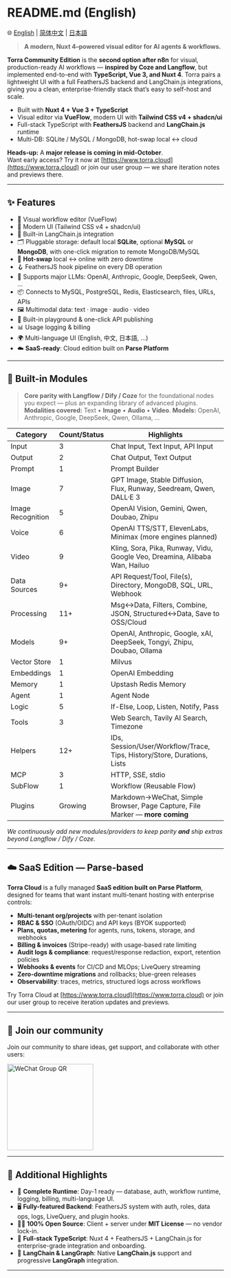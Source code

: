 # README.md (English)

🌐 [English](./README.md) | [简体中文](./README.zh-CN.md) | [日本語](./README.ja.md)

> **A modern, Nuxt 4–powered visual editor for AI agents & workflows.**

**Torra Community Edition** is the **second option after n8n** for visual, production-ready AI workflows — **inspired by Coze and Langflow**, but implemented end-to-end with **TypeScript, Vue 3, and Nuxt 4**. Torra pairs a lightweight UI with a full FeathersJS backend and LangChain.js integrations, giving you a clean, enterprise-friendly stack that’s easy to self-host and scale.

- Built with **Nuxt 4 + Vue 3 + TypeScript**
- Visual editor via **VueFlow**, modern UI with **Tailwind CSS v4 + shadcn/ui**
- Full-stack TypeScript with **FeathersJS** backend and **LangChain.js** runtime
- Multi-DB: SQLite / MySQL / MongoDB, hot-swap local ↔ cloud

**Heads-up:** A **major release is coming in mid-October**.  
Want early access? Try it now at [https://www.torra.cloud](https://www.torra.cloud) or join our user group — we share iteration notes and previews there.

---

## ✨ Features

- 🚀 Visual workflow editor (VueFlow)  
- 🎨 Modern UI (Tailwind CSS v4 + shadcn/ui)  
- 🤖 Built-in LangChain.js integration  
- 🗂 Pluggable storage: default local **SQLite**, optional **MySQL** or **MongoDB**, with one-click migration to remote MongoDB/MySQL  
- 🔄 **Hot-swap** local ↔ online with zero downtime  
- 🪝 FeathersJS hook pipeline on every DB operation  
- 🧠 Supports major LLMs: OpenAI, Anthropic, Google, DeepSeek, Qwen, …  
- 📦 Connects to MySQL, PostgreSQL, Redis, Elasticsearch, files, URLs, APIs  
- 🖼 Multimodal data: text · image · audio · video  
- 🧪 Built-in playground & one-click API publishing  
- 📊 Usage logging & billing  
- 🌍 Multi-language UI (English, 中文, 日本語, …)  
- ☁️ **SaaS-ready**: Cloud edition built on **Parse Platform**

---

## 🧩 Built-in Modules

> **Core parity with Langflow / Dify / Coze** for the foundational nodes you expect — plus an expanding library of advanced plugins.  
> **Modalities covered:** Text • **Image** • **Audio** • **Video**. **Models:** OpenAI, Anthropic, Google, DeepSeek, Qwen, Ollama, …

| Category          | Count/Status | Highlights                                                                 |
| ----------------- | ------------ | -------------------------------------------------------------------------- |
| Input             | 3            | Chat Input, Text Input, API Input                                          |
| Output            | 2            | Chat Output, Text Output                                                   |
| Prompt            | 1            | Prompt Builder                                                             |
| Image             | 7            | GPT Image, Stable Diffusion, Flux, Runway, Seedream, Qwen, DALL·E 3        |
| Image Recognition | 5            | OpenAI Vision, Gemini, Qwen, Doubao, Zhipu                                 |
| Voice             | 6            | OpenAI TTS/STT, ElevenLabs, Minimax (more engines planned)                 |
| Video             | 9            | Kling, Sora, Pika, Runway, Vidu, Google Veo, Dreamina, Alibaba Wan, Hailuo |
| Data Sources      | 9+           | API Request/Tool, File(s), Directory, MongoDB, SQL, URL, Webhook           |
| Processing        | 11+          | Msg↔Data, Filters, Combine, JSON, Structured↔Data, Save to OSS/Cloud       |
| Models            | 9+           | OpenAI, Anthropic, Google, xAI, DeepSeek, Tongyi, Zhipu, Doubao, Ollama    |
| Vector Store      | 1            | Milvus                                                                     |
| Embeddings        | 1            | OpenAI Embedding                                                           |
| Memory            | 1            | Upstash Redis Memory                                                       |
| Agent             | 1            | Agent Node                                                                 |
| Logic             | 5            | If-Else, Loop, Listen, Notify, Pass                                        |
| Tools             | 3            | Web Search, Tavily AI Search, Timezone                                     |
| Helpers           | 12+          | IDs, Session/User/Workflow/Trace, Tips, History/Store, Durations, Lists    |
| MCP               | 3            | HTTP, SSE, stdio                                                           |
| SubFlow           | 1            | Workflow (Reusable Flow)                                                   |
| Plugins           | Growing      | Markdown→WeChat, Simple Browser, Page Capture, File Marker — **more coming** |

_We continuously add new modules/providers to keep parity **and** ship extras beyond Langflow / Dify / Coze._

---

## ☁️ SaaS Edition — Parse-based

**Torra Cloud** is a fully managed **SaaS edition built on Parse Platform**, designed for teams that want instant multi-tenant hosting with enterprise controls:

- **Multi-tenant org/projects** with per-tenant isolation  
- **RBAC & SSO** (OAuth/OIDC) and API keys (BYOK supported)  
- **Plans, quotas, metering** for agents, runs, tokens, storage, and webhooks  
- **Billing & invoices** (Stripe-ready) with usage-based rate limiting  
- **Audit logs & compliance**: request/response redaction, export, retention policies  
- **Webhooks & events** for CI/CD and MLOps; LiveQuery streaming  
- **Zero-downtime migrations** and rollbacks; blue-green releases  
- **Observability**: traces, metrics, structured logs across workflows  

Try Torra Cloud at [https://www.torra.cloud](https://www.torra.cloud) or join our user group to receive iteration updates and previews.

---

## 📱  Join our community

Join our community to share ideas, get support, and collaborate with other users:

<img src="https://file.web.hlingsoft.com/HK8AYmIErpERLFQTqJN3LSTe6KEt1T8H/torra.jpg" alt="WeChat Group QR" width="200" />

---

## 🧾 Additional Highlights

- 📅 **Complete Runtime**: Day-1 ready — database, auth, workflow runtime, logging, billing, multi-language UI.  
- 🖥 **Fully-featured Backend**: FeathersJS system with auth, roles, data ops, logs, LiveQuery, and plugin hooks.  
- 🧑‍💻 **100% Open Source**: Client + server under **MIT License** — no vendor lock-in.  
- 🧩 **Full-stack TypeScript**: Nuxt 4 + FeathersJS + LangChain.js for enterprise-grade integration and onboarding.  
- 🧠 **LangChain & LangGraph**: Native **LangChain.js** support and progressive **LangGraph** integration.

---
